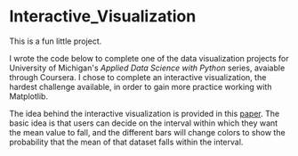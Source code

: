 # Interactive_Visualization

This is a fun little project.

I wrote the code below to complete one of the data visualization projects for University of Michigan's *Applied Data Science with Python* series, avaiable through Coursera. I chose to complete an interactive visualization, the hardest challenge available, in order to gain more practice working with Matplotlib.

The idea behind the interactive visualization is provided in this [paper](https://www.microsoft.com/en-us/research/wp-content/uploads/2016/02/Ferreira_Fisher_Sample_Oriented_Tasks.pdf). The basic idea is that users can decide on the interval within which they want the mean value to fall, and the different bars will change colors to show the probability that the mean of that dataset falls within the interval.
